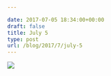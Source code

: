```yaml
---

date: 2017-07-05 18:34:00+00:00
draft: false
title: July 5
type: post
url: /blog/2017/7/july-5
---
```


![](/images/2017-07-05-20177july-5/IMG_1579.jpg)

